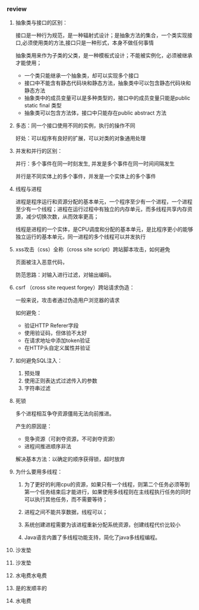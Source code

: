 ### review

1. 抽象类与接口的区别：

   ​         接口是一种行为规范，是一种辐射式设计；是抽象方法的集合，一个类实现接口,必须使用类的方法,接口只是一种形式，本身不做任何事情

   ​		抽象类用来作为子类的父类，是一种模板式设计；不能被实例化，必须被继承才能使用；

   - 一个类只能继承一个抽象类，却可以实现多个接口
   - 接口中不能含有静态代码块和静态方法，抽象类中可以包含静态代码块和静态方法
   - 抽象类中的成员变量可以是多种类型的，接口中的成员变量只能是public static final 类型
   - 抽象类可以包含方法体，接口中只能存在public abstract 方法

2. 多态：同一个接口使用不同的实例，执行的操作不同

   好处：可以程序有良好的扩展，可以对类的对象通用处理

3. 并发和并行的区别：

   并行：多个事件在同一时刻发生, 并发是多个事件在同一时间间隔发生

   并行是不同实体上的多个事件，并发是一个实体上的多个事件

4. 线程与进程

   进程是程序运行和资源分配的基本单元，一个程序至少有一个进程，一个进程至少有一个线程；进程在运行过程中有独立的内存单元，而多线程共享内存资源，减少切换次数，从而效率更高；

   线程是进程的一个实体，是CPU调度和分配的基本单元，是比程序更小的能够独立运行的基本单元，同一进程的多个线程可以并发执行

5. xss攻击（css）全称（cross site script）跨站脚本攻击，如何避免

   页面被注入恶意代码，

   防范思路：对输入进行过滤，对输出编码。

6. csrf （cross site request forgey）跨站请求伪造：

   一般来说，攻击者通过伪造用户浏览器的请求

   如何避免：

   - 验证HTTP Referer字段
   - 使用验证码，但体验不太好
   - 在请求地址中添加token验证
   - 在HTTP头自定义属性并验证

7. 如何避免SQL注入：

   1. 预处理
   2. 使用正则表达式过滤传入的参数
   3. 字符串过滤

8. 死锁

   多个进程相互争夺资源僵局无法向前推进。

   产生的原因是：

   - 竞争资源（可剥夺资源，不可剥夺资源）
   - 进程间推进顺序非法

   解决基本方法：以确定的顺序获得锁，超时放弃 

9. 为什么要用多线程：

   1. 为了更好的利用cpu的资源，如果只有一个线程，则第二个任务必须等到第一个任务结束后才能进行，如果使用多线程则在主线程执行任务的同时可以执行其他任务，而不需要等待；
   2. 进程之间不能共享数据，线程可以；
   3. 系统创建进程需要为该进程重新分配系统资源，创建线程代价比较小

   4. Java语言内置了多线程功能支持，简化了java多线程编程。

10. 沙发垫
    
11. 沙发垫

12. 水电费水电费

13. 是的发顺丰的

14. 水电费

   



